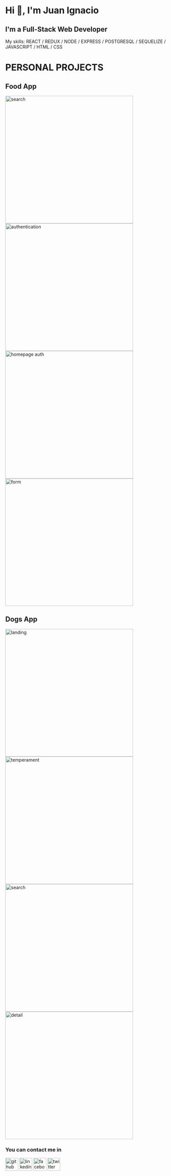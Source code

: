 
<h1> Hi 👋, I'm Juan Ignacio </h1>
<h2> I'm a Full-Stack Web Developer </h2>

My skills: REACT / REDUX / NODE / EXPRESS / POSTGRESQL / SEQUELIZE / JAVASCRIPT / HTML / CSS





<h1> PERSONAL PROJECTS </h1>
<h2> Food App </h2>


[<img src='https://ibb.co/9bK10Mk' alt='search' width='400' height='400'>](https://ibb.co/9bK10Mk)
[<img src='https://scontent.faep8-2.fna.fbcdn.net/v/t39.30808-6/275114464_2533189186815194_6664639310635325439_n.jpg?_nc_cat=109&ccb=1-5&_nc_sid=730e14&_nc_eui2=AeEZoOaCmh_8ZY_l_oBfusi1t78nnd3t10q3vyed3e3XShJ2iPEleQT7A00i9WemwWHiv8dkCH_vJV0dIP9yDVaQ&_nc_ohc=yHSItf3zeXIAX83gGZy&_nc_ht=scontent.faep8-2.fna&oh=00_AT9T7yBRmIefJn54H2oquVzf3ywpPDwQBqxTjq1aMfhxiA&oe=622D588B' alt='authentication' width='400' height='400'>](https://scontent.faep8-2.fna.fbcdn.net/v/t39.30808-6/275114464_2533189186815194_6664639310635325439_n.jpg?_nc_cat=109&ccb=1-5&_nc_sid=730e14&_nc_eui2=AeEZoOaCmh_8ZY_l_oBfusi1t78nnd3t10q3vyed3e3XShJ2iPEleQT7A00i9WemwWHiv8dkCH_vJV0dIP9yDVaQ&_nc_ohc=yHSItf3zeXIAX83gGZy&_nc_ht=scontent.faep8-2.fna&oh=00_AT9T7yBRmIefJn54H2oquVzf3ywpPDwQBqxTjq1aMfhxiA&oe=622D588B)
[<img src='https://scontent.faep8-2.fna.fbcdn.net/v/t39.30808-6/274104667_2533189366815176_1604168596169722270_n.jpg?_nc_cat=104&ccb=1-5&_nc_sid=730e14&_nc_eui2=AeH0XCvQQ4DB9LC8fAwLhiHNWLROm9iTVfhYtE6b2JNV-Got9vFF2mJKRtk-OP7OOilIcgvPrcF4ksXccwYlRb3G&_nc_ohc=opnMi8BwxSIAX-KgPjQ&_nc_ht=scontent.faep8-2.fna&oh=00_AT80Kc8ZvbZ49U6Xc6nbHu0btTC-dC3d_Nl-wFJVNTwIJw&oe=622D4E0D' alt='homepage auth' width='400' height='400'>](https://scontent.faep8-2.fna.fbcdn.net/v/t39.30808-6/274104667_2533189366815176_1604168596169722270_n.jpg?_nc_cat=104&ccb=1-5&_nc_sid=730e14&_nc_eui2=AeH0XCvQQ4DB9LC8fAwLhiHNWLROm9iTVfhYtE6b2JNV-Got9vFF2mJKRtk-OP7OOilIcgvPrcF4ksXccwYlRb3G&_nc_ohc=opnMi8BwxSIAX-KgPjQ&_nc_ht=scontent.faep8-2.fna&oh=00_AT80Kc8ZvbZ49U6Xc6nbHu0btTC-dC3d_Nl-wFJVNTwIJw&oe=622D4E0D)
[<img src='https://scontent.faep8-1.fna.fbcdn.net/v/t39.30808-6/275069713_2533189343481845_8770062271916136419_n.jpg?_nc_cat=101&ccb=1-5&_nc_sid=730e14&_nc_eui2=AeGvthTsif_jZmSYg-ln61hIWHC2uzkqAKFYcLa7OSoAoYyo5nzRDQJ8D95aPaKDjpCOjzfX9vHpUYNWsiqj5Qpp&_nc_ohc=yweVlq-SVP0AX9gHrVv&_nc_ht=scontent.faep8-1.fna&oh=00_AT-bI7btqPbl3fUodPw0jPIUBeDjV5-hrdiRvP16qIlMNQ&oe=622CD71D' alt='form' width='400' height='400'>](https://scontent.faep8-1.fna.fbcdn.net/v/t39.30808-6/275069713_2533189343481845_8770062271916136419_n.jpg?_nc_cat=101&ccb=1-5&_nc_sid=730e14&_nc_eui2=AeGvthTsif_jZmSYg-ln61hIWHC2uzkqAKFYcLa7OSoAoYyo5nzRDQJ8D95aPaKDjpCOjzfX9vHpUYNWsiqj5Qpp&_nc_ohc=yweVlq-SVP0AX9gHrVv&_nc_ht=scontent.faep8-1.fna&oh=00_AT-bI7btqPbl3fUodPw0jPIUBeDjV5-hrdiRvP16qIlMNQ&oe=622CD71D)


<h2> Dogs App </h2>


[<img src='https://scontent.faep8-1.fna.fbcdn.net/v/t39.30808-6/274718970_2533186430148803_8105954142609535463_n.jpg?_nc_cat=110&ccb=1-5&_nc_sid=730e14&_nc_eui2=AeHFxbhIn1o9vZwHOxtorrYQ7TtT1YTiKz7tO1PVhOIrPubHCYGSp0GXdKXfhC4YmqNbTESVGXBiuqdj0GdPxIpw&_nc_ohc=tZMpHDpZyygAX8ps4Sc&_nc_ht=scontent.faep8-1.fna&oh=00_AT_-5FGIzxxhf63alBt4znuu8jvNvqoFQ9WsuUQ9mqy0vA&oe=622E42AA' alt='landing' width='400' height='400'>](https://scontent.faep8-1.fna.fbcdn.net/v/t39.30808-6/274718970_2533186430148803_8105954142609535463_n.jpg?_nc_cat=110&ccb=1-5&_nc_sid=730e14&_nc_eui2=AeHFxbhIn1o9vZwHOxtorrYQ7TtT1YTiKz7tO1PVhOIrPubHCYGSp0GXdKXfhC4YmqNbTESVGXBiuqdj0GdPxIpw&_nc_ohc=tZMpHDpZyygAX8ps4Sc&_nc_ht=scontent.faep8-1.fna&oh=00_AT_-5FGIzxxhf63alBt4znuu8jvNvqoFQ9WsuUQ9mqy0vA&oe=622E42AA) 
[<img src='https://scontent.faep8-1.fna.fbcdn.net/v/t39.30808-6/275558279_2533186613482118_9206651549184818029_n.jpg?_nc_cat=103&ccb=1-5&_nc_sid=730e14&_nc_eui2=AeGIiKEtrMbeeL1PnComAc7ZNIXsojdh6hs0heyiN2HqG1XD_dtxnMNhra2bFGewe5Lt5z0L5XzGcY8iK_Na1-WW&_nc_ohc=Z899nipuAcMAX_LaXjN&_nc_ht=scontent.faep8-1.fna&oh=00_AT8B5xb0NgJjK4roamSy7TPywavinv9kg5e-rdoWcqJjXA&oe=622E8B09' alt='temperament' width='400' height='400'>](https://scontent.faep8-1.fna.fbcdn.net/v/t39.30808-6/275558279_2533186613482118_9206651549184818029_n.jpg?_nc_cat=103&ccb=1-5&_nc_sid=730e14&_nc_eui2=AeGIiKEtrMbeeL1PnComAc7ZNIXsojdh6hs0heyiN2HqG1XD_dtxnMNhra2bFGewe5Lt5z0L5XzGcY8iK_Na1-WW&_nc_ohc=Z899nipuAcMAX_LaXjN&_nc_ht=scontent.faep8-1.fna&oh=00_AT8B5xb0NgJjK4roamSy7TPywavinv9kg5e-rdoWcqJjXA&oe=622E8B09)
[<img src='https://scontent.faep8-1.fna.fbcdn.net/v/t39.30808-6/274600041_2533186440148802_6278684794636685174_n.jpg?_nc_cat=105&ccb=1-5&_nc_sid=730e14&_nc_eui2=AeGmGrwWguyyWolW6XgiUEYcrt-j2stwyL6u36Pay3DIvkIOjT3QLu2_aLwLCtnnRhIUPeQpZnQSLUinB59i9AJb&_nc_ohc=Ih9ldg5YlrUAX-yGN2a&_nc_ht=scontent.faep8-1.fna&oh=00_AT8QDxTrAPPm_n1BtM8u8962hFPOWTQqduTYGlbHql7OBg&oe=622E6ED4' alt='search' width='400' height='400'>](https://scontent.faep8-1.fna.fbcdn.net/v/t39.30808-6/274600041_2533186440148802_6278684794636685174_n.jpg?_nc_cat=105&ccb=1-5&_nc_sid=730e14&_nc_eui2=AeGmGrwWguyyWolW6XgiUEYcrt-j2stwyL6u36Pay3DIvkIOjT3QLu2_aLwLCtnnRhIUPeQpZnQSLUinB59i9AJb&_nc_ohc=Ih9ldg5YlrUAX-yGN2a&_nc_ht=scontent.faep8-1.fna&oh=00_AT8QDxTrAPPm_n1BtM8u8962hFPOWTQqduTYGlbHql7OBg&oe=622E6ED4)
[<img src='https://scontent.faep8-1.fna.fbcdn.net/v/t39.30808-6/275308578_2533186386815474_7148260403592388570_n.jpg?_nc_cat=111&ccb=1-5&_nc_sid=730e14&_nc_eui2=AeEQGms0FJp6XwFY_UqS87hrEWICO9CD0SARYgI70IPRIIXp676fUD2pMj-z3wDG-mnF5FEg92m1zh8TDUrvB0_G&_nc_ohc=cq7apAiesucAX9bNqni&_nc_ht=scontent.faep8-1.fna&oh=00_AT-Z09yc5GHthYAdgIwtSQJibemx_HXT992D0hUjEkqx1A&oe=622E9256' alt='detail' width='400' height='400'>](https://scontent.faep8-1.fna.fbcdn.net/v/t39.30808-6/275308578_2533186386815474_7148260403592388570_n.jpg?_nc_cat=111&ccb=1-5&_nc_sid=730e14&_nc_eui2=AeEQGms0FJp6XwFY_UqS87hrEWICO9CD0SARYgI70IPRIIXp676fUD2pMj-z3wDG-mnF5FEg92m1zh8TDUrvB0_G&_nc_ohc=cq7apAiesucAX9bNqni&_nc_ht=scontent.faep8-1.fna&oh=00_AT-Z09yc5GHthYAdgIwtSQJibemx_HXT992D0hUjEkqx1A&oe=622E9256)

<h3> You can contact me in</h3>

[<img src='https://cdn.jsdelivr.net/npm/simple-icons@3.0.1/icons/github.svg' alt='github' height='40'>](https://github.com/JIB2017)  [<img src='https://cdn.jsdelivr.net/npm/simple-icons@3.0.1/icons/linkedin.svg' alt='linkedin' height='40'>](https://www.linkedin.com/in/juan-ignacio-blacutt-full-stack-developer//)  [<img src='https://cdn.jsdelivr.net/npm/simple-icons@3.0.1/icons/facebook.svg' alt='facebook' height='40'>](https://www.facebook.com/juanignacio.blacutt)  [<img src='https://cdn.jsdelivr.net/npm/simple-icons@3.0.1/icons/twitter.svg' alt='twitter' height='40'>](https://twitter.com/JuanBlacutt2)  
